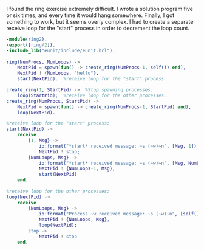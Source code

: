 I found the ring exercise extremely difficult.  I wrote a solution program five or six times, and every time it would hang somewhere.  Finally, I got something to work, but it seems overly complex.  I had to create a separate receive loop for the "start" process in order to decrement the loop count.

```erlang
-module(ring2).
-export([ring/2]).
-include_lib("eunit/include/eunit.hrl"). 
                   
ring(NumProcs, NumLoops) ->
    NextPid = spawn(fun() -> create_ring(NumProcs-1, self()) end),
    NextPid ! {NumLoops, "hello"},
    start(NextPid).  %receive loop for the "start" process.

create_ring(1, StartPid) ->  %Stop spawning processes.
    loop(StartPid);  %receive loop for the other processes.
create_ring(NumProcs, StartPid) ->
    NextPid = spawn(fun() -> create_ring(NumProcs-1, StartPid) end),
    loop(NextPid).

%receive loop for the "start" process:
start(NextPid) ->
    receive 
        {1, Msg} ->
            io:format("*start* received message: ~s (~w)~n", [Msg, 1]),
            NextPid ! stop;
        {NumLoops, Msg} ->
            io:format("*start* received message: ~s (~w)~n", [Msg, NumLoops]),
            NextPid ! {NumLoops-1, Msg},
            start(NextPid)
    end.
   
%receive loop for the other processes:
loop(NextPid) ->
    receive
        {NumLoops, Msg} ->
            io:format("Process ~w received message: ~s (~w)~n", [self(), Msg, NumLoops]),
            NextPid ! {NumLoops, Msg},
            loop(NextPid);
        stop -> 
            NextPid ! stop
    end.
    
```
